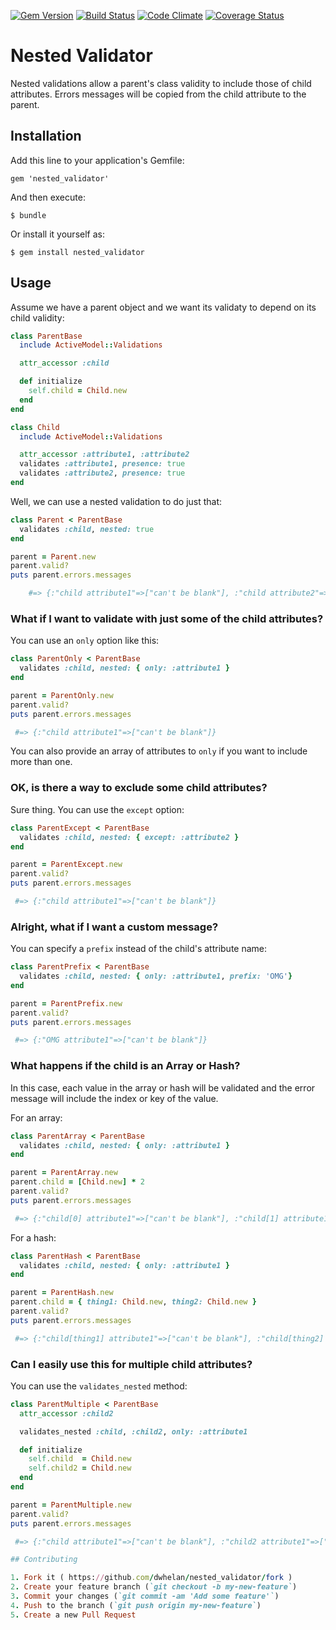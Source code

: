 [![Gem Version](https://badge.fury.io/rb/percentable.png)](http://badge.fury.io/rb/percentable)
[![Build Status](https://travis-ci.org/ericroberts/percentable.png?branch=master)](https://travis-ci.org/ericroberts/percentable)
[![Code Climate](https://codeclimate.com/github/ericroberts/percentable.png)](https://codeclimate.com/github/ericroberts/percentable)
[![Coverage Status](https://coveralls.io/repos/ericroberts/percentable/badge.png?branch=master)](https://coveralls.io/r/ericroberts/percentable?branch=master)

# Nested Validator

Nested validations allow a parent's class validity to include those of child
attributes. Errors messages will be copied from the child attribute to the parent.

## Installation

Add this line to your application's Gemfile:

    gem 'nested_validator'

And then execute:

    $ bundle

Or install it yourself as:

    $ gem install nested_validator

## Usage

Assume we have a parent object and we want its validaty to depend on its child validity:

``` ruby
class ParentBase
  include ActiveModel::Validations

  attr_accessor :child

  def initialize
    self.child = Child.new
  end
end

class Child
  include ActiveModel::Validations

  attr_accessor :attribute1, :attribute2
  validates :attribute1, presence: true
  validates :attribute2, presence: true
end
```

Well, we can use a nested validation to do just that:

``` ruby
class Parent < ParentBase
  validates :child, nested: true
end

parent = Parent.new
parent.valid?
puts parent.errors.messages

    #=> {:"child attribute1"=>["can't be blank"], :"child attribute2"=>["can't be blank"]}
```
### What if I want to validate with just some of the child attributes?

You can use an ```only``` option like this:

``` ruby
class ParentOnly < ParentBase
  validates :child, nested: { only: :attribute1 }
end

parent = ParentOnly.new
parent.valid?
puts parent.errors.messages

 #=> {:"child attribute1"=>["can't be blank"]}
```

You can also provide an array of attributes to ```only``` if you want to include more than one.

### OK, is there a way to exclude some child attributes?

Sure thing. You can use the ```except``` option:

``` ruby
class ParentExcept < ParentBase
  validates :child, nested: { except: :attribute2 }
end

parent = ParentExcept.new
parent.valid?
puts parent.errors.messages

 #=> {:"child attribute1"=>["can't be blank"]}
```

### Alright, what if I want a custom message?

You can specify a ```prefix``` instead of the child's attribute name:

``` ruby
class ParentPrefix < ParentBase
  validates :child, nested: { only: :attribute1, prefix: 'OMG'}
end

parent = ParentPrefix.new
parent.valid?
puts parent.errors.messages

 #=> {:"OMG attribute1"=>["can't be blank"]}
```

### What happens if the child is an Array or Hash?

In this case, each value in the array or hash will be validated and the error message will
include the index or key of the value.

For an array:

``` ruby
class ParentArray < ParentBase
  validates :child, nested: { only: :attribute1 }
end

parent = ParentArray.new
parent.child = [Child.new] * 2
parent.valid?
puts parent.errors.messages

 #=> {:"child[0] attribute1"=>["can't be blank"], :"child[1] attribute1"=>["can't be blank"]}
```

For a hash:

``` ruby
class ParentHash < ParentBase
  validates :child, nested: { only: :attribute1 }
end

parent = ParentHash.new
parent.child = { thing1: Child.new, thing2: Child.new }
parent.valid?
puts parent.errors.messages

 #=> {:"child[thing1] attribute1"=>["can't be blank"], :"child[thing2] attribute1"=>["can't be blank"]}
```

### Can I easily use this for multiple child attributes?

You can use the ```validates_nested``` method:

``` ruby
class ParentMultiple < ParentBase
  attr_accessor :child2

  validates_nested :child, :child2, only: :attribute1

  def initialize
    self.child  = Child.new
    self.child2 = Child.new
  end
end

parent = ParentMultiple.new
parent.valid?
puts parent.errors.messages

 #=> {:"child attribute1"=>["can't be blank"], :"child2 attribute1"=>["can't be blank"]}```

## Contributing

1. Fork it ( https://github.com/dwhelan/nested_validator/fork )
2. Create your feature branch (`git checkout -b my-new-feature`)
3. Commit your changes (`git commit -am 'Add some feature'`)
4. Push to the branch (`git push origin my-new-feature`)
5. Create a new Pull Request
